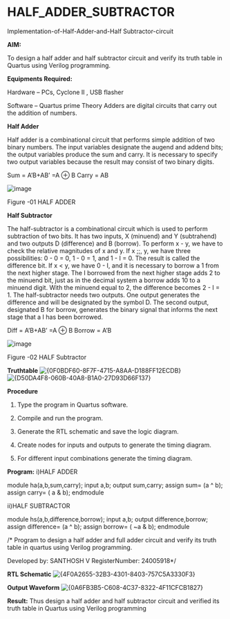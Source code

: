 # HALF_ADDER_SUBTRACTOR

Implementation-of-Half-Adder-and-Half Subtractor-circuit

**AIM:**

To design a half adder and half subtractor circuit and verify its truth table in Quartus using Verilog programming.

**Equipments Required:**

Hardware – PCs, Cyclone II , USB flasher 

Software – Quartus prime Theory Adders are digital circuits that carry out the addition of numbers.

**Half Adder**

Half adder is a combinational circuit that performs simple addition of two binary numbers. The input variables designate the augend and addend bits; the output variables produce the sum and carry. It is necessary to specify two output variables because the result may consist of two binary digits.

Sum = A’B+AB’ =A ⊕ B Carry = AB

![image](https://github.com/naavaneetha/HALF_ADDER_SUBTRACTOR/assets/154305477/bd4a0b2c-cdbc-4184-ab08-81578f121e1f)

Figure -01 HALF ADDER

**Half Subtractor**

The half-subtractor is a combinational circuit which is used to perform subtraction of two bits. It has two inputs, X (minuend) and Y (subtrahend) and two outputs D (difference) and B (borrow). To perform x - y, we have to check the relative magnitudes of x and y. If x ;;, y, we have three possibilities: 0 - 0 = 0, 1 - 0 = 1, and 1 - I = 0. The result is called the difference bit. If x < y, we have 0 - I, and it is necessary to borrow a 1 from the next higher stage. The I borrowed from the next higher stage adds 2 to the minuend bit, just as in the decimal system a borrow adds 10 to a minuend digit. With the minuend equal to 2, the difference becomes 2 - I = 1. The half-subtractor needs two outputs. One output generates the difference and will be designated by the symbol D. The second output, designated B for borrow, generates the binary signal that informs the next stage that a I has been borrowed. 

Diff = A’B+AB’ =A ⊕ B
Borrow = A’B

 ![image](https://github.com/naavaneetha/HALF_ADDER_SUBTRACTOR/assets/154305477/d76b099c-513f-4e7c-843a-e2fd028a531a)

Figure -02 HALF Subtractor

**Truthtable**
![{0F0BDF60-8F7F-4715-A8AA-D188FF12ECDB}](https://github.com/user-attachments/assets/11a448a3-6ba1-43ff-8134-fa3907090d09)
![{D50DA4F8-060B-40A8-B1A0-27D93D66F137}](https://github.com/user-attachments/assets/5e9b1667-da28-4671-a38e-8bf392adfd5d)


**Procedure**

1.	Type the program in Quartus software.

2.	Compile and run the program.

3.	Generate the RTL schematic and save the logic diagram.

4.	Create nodes for inputs and outputs to generate the timing diagram.

5.	For different input combinations generate the timing diagram.


**Program:**
i)HALF ADDER

module ha(a,b,sum,carry);
input a,b;
output sum,carry;
assign sum= (a ^ b);
assign carry= ( a & b);
endmodule

ii)HALF SUBTRACTOR

module hs(a,b,difference,borrow);
input a,b;
output difference,borrow;
assign difference= (a ^ b);
assign borrow= ( ~a & b);
endmodule

/* Program to design a half adder and full adder circuit and verify its truth table in quartus using Verilog programming.

Developed by: SANTHOSH V
RegisterNumber: 24005918*/

**RTL Schematic**
![{4F0A2655-32B3-4301-8403-757C5A3330F3}](https://github.com/user-attachments/assets/9ec0ac4a-d5ee-40d5-8702-ff9ff6dea259)

**Output Waveform**
![{0A6FB3B5-C608-4C37-8322-4F11CFCB1827}](https://github.com/user-attachments/assets/ecd05ff6-4981-4658-9356-0c255210b533)

**Result:**
   Thus design a half adder and half subtractor circuit and verified its truth table in
 Quartus using Verilog programming
